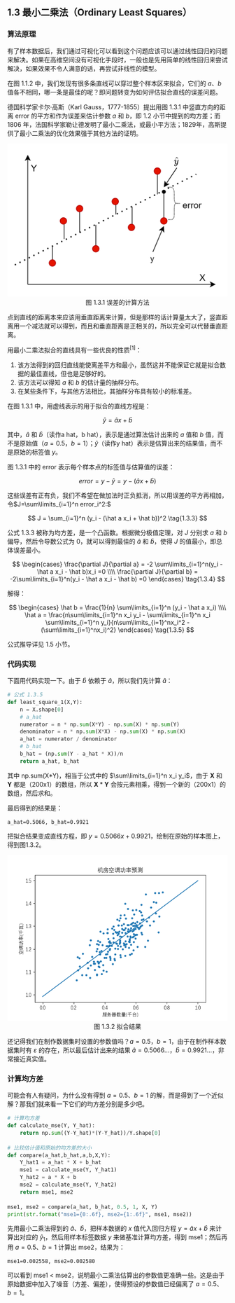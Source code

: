 ## 1.3 最小二乘法（Ordinary Least Squares）

### 算法原理

有了样本数据后，我们通过可视化可以看到这个问题应该可以通过线性回归的问题来解决。如果在高维空间没有可视化手段时，一般也是先用简单的线性回归来尝试解决，如果效果不令人满意的话，再尝试非线性的模型。

在图 1.1.2 中，我们发现有很多条直线可以穿过整个样本区来拟合，它们的 $a、b$ 值各不相同，哪一条是最佳的呢？即问题转变为如何评估拟合直线的误差问题。

德国科学家卡尔·高斯（Karl Gauss，1777-1855）提出用图 1.3.1 中竖直方向的距离 error 的平方和作为误差来估计参数 $a$ 和 $b$，即 1.2 小节中提到的均方差；而 1806 年，法国科学家勒让德发明了最小二乘法，或最小平方法；1829年，高斯提供了最小二乘法的优化效果强于其他方法的证明。

<img src="./images/1-3-1.png" />
<center>图 1.3.1 误差的计算方法</center>

点到直线的距离本来应该用垂直距离来计算，但是那样的话计算量太大了，竖直距离用一个减法就可以得到，而且和垂直距离是正相关的，所以完全可以代替垂直距离。

用最小二乘法拟合的直线具有一些优良的性质$^{[1]}$：

1. 该方法得到的回归直线能使离差平方和最小，虽然这并不能保证它就是拟合数据的最佳直线，但也是足够好的。
2. 该方法可以得知 $a$ 和 $b$ 的估计量的抽样分布。
3. 在某些条件下，与其他方法相比，其抽样分布具有较小的标准差。

在图 1.3.1 中，用虚线表示的用于拟合的直线方程是：

$$
\hat y = \hat a x + \hat b \tag{1.3.1}
$$

其中，$\hat a$ 和 $\hat b$（读作a hat，b hat），表示是通过算法估计出来的 $a$ 值和 $b$ 值，而不是原始值（$a=0.5$，$b=1$）；$\hat y$（读作y hat）表示是估算出来的结果值，而不是原始的标签值 $y$。

图 1.3.1 中的 error 表示每个样本点的标签值与估算值的误差：

$$
error = y - \hat{y}=y -  (\hat a x + \hat b) \tag{1.3.2}
$$

这些误差有正有负，我们不希望在做加法时正负抵消，所以用误差的平方再相加，
令$J=\sum\limits_{i=1}^n error_i^2:$

$$
J = \sum_{i=1}^n (y_i -  (\hat a x_i + \hat b))^2 \tag{1.3.3}
$$

公式 1.3.3 被称为均方差，是一个凸函数。根据微分极值定理，对 $J$ 分别求 $a$ 和 $b$ 偏导，然后令导数公式为 0，就可以得到最佳的 $\hat a$ 和 $\hat b$，使得 $J$ 的值最小，即总体误差最小。

$$
\begin{cases}
\frac{\partial J}{\partial a} = -2 \sum\limits_{i=1}^n(y_i - \hat a x_i - \hat b)x_i =0
\\\\
\frac{\partial J}{\partial b} = -2\sum\limits_{i=1}^n(y_i - \hat a x_i - \hat b) =0
\end{cases}
\tag{1.3.4}
$$

解得：

$$
\begin{cases}
\hat b = \frac{1}{n} \sum\limits_{i=1}^n (y_i - \hat a x_i)
\\\\
\hat a = \frac{n\sum\limits_{i=1}^n x_i y_i - \sum\limits_{i=1}^n x_i \sum\limits_{i=1}^n y_i}{n\sum\limits_{i=1}^nx_i^2 - (\sum\limits_{i=1}^nx_i)^2}
\end{cases}
\tag{1.3.5}
$$

公式推导详见 1.5 小节。


### 代码实现

下面用代码实现一下。由于 $\hat{b}$ 依赖于 $\hat{a}$，所以我们先计算 $\hat{a}$：

```Python
# 公式 1.3.5
def least_square_1(X,Y):
    n = X.shape[0]
    # a_hat
    numerator = n * np.sum(X*Y) - np.sum(X) * np.sum(Y)
    denominator = n * np.sum(X*X) - np.sum(X) * np.sum(X)
    a_hat = numerator / denominator
    # b_hat
    b_hat = (np.sum(Y - a_hat * X))/n
    return a_hat, b_hat
```

其中 np.sum(X\*Y)，相当于公式中的 $\sum\limits_{i=1}^n x_i y_i$，由于 $\boldsymbol{X}$ 和 $\boldsymbol{Y}$ 都是（200x1）的数组，所以 $\boldsymbol{X}*\boldsymbol{Y}$ 会按元素相乘，得到一个新的（200x1）的数组，然后求和。

最后得到的结果是：

```
a_hat=0.5066, b_hat=0.9921
```
把拟合结果变成直线方程，即 $y=0.5066x+0.9921$，绘制在原始的样本图上，得到图1.3.2。

<img src="./images/1-3-2.png" />
<center>图 1.3.2 拟合结果</center>

还记得我们在制作数据集时设置的参数值吗？$a=0.5$，$b=1$，由于在制作样本数据集时有 $\varepsilon$ 的存在，所以最后估计出来的结果 $\hat a=0.5066...$，$\hat b=0.9921...$，非常接近真实值。

### 计算均方差

可能会有人有疑问，为什么没有得到 $a=0.5、b=1$ 的解，而是得到了一个近似解？那我们就来看一下它们的均方差分别是多少吧。

```Python
# 计算均方差
def calculate_mse(Y, Y_hat):
    return np.sum((Y-Y_hat)*(Y-Y_hat))/Y.shape[0]

# 比较估计值和原始的均方差的大小
def compare(a_hat,b_hat,a,b,X,Y):
    Y_hat1 = a_hat * X + b_hat
    mse1 = calculate_mse(Y, Y_hat1)
    Y_hat2 = a * X + b
    mse2 = calculate_mse(Y, Y_hat2)
    return mse1, mse2

mse1, mse2 = compare(a_hat, b_hat, 0.5, 1, X, Y)
print(str.format("mse1={0:.6f}, mse2={1:.6f}", mse1, mse2))
```
先用最小二乘法得到的 $\hat{a}、\hat{b}$，把样本数据的 $x$ 值代入回归方程 $y=\hat{a}x+\hat{b}$ 来计算出对应的 $\hat{y}_1$，然后用样本标签数据 $y$ 来做基准计算均方差，得到 mse1；然后再用 $a=0.5、b=1$ 计算出 mse2，结果为：

```
mse1=0.002558, mse2=0.002580
```

可以看到 mse1 < mse2，说明最小二乘法估算出的参数值更准确一些。这是由于原始数据中加入了噪音（方差、偏差），使得预设的参数值已经偏离了 $a=0.5、b=1$。

